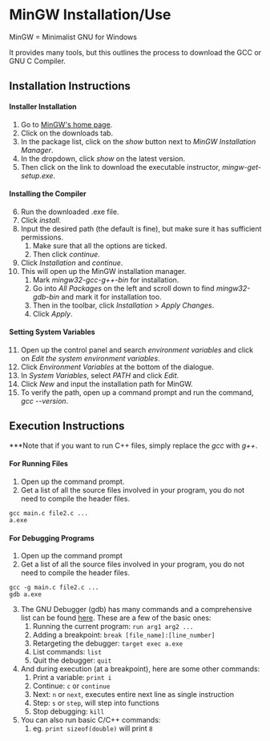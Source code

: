 # MinGW Installation/Use

MinGW = Minimalist GNU for Windows

It provides many tools, but this outlines the process to download the GCC or GNU C Compiler.

## Installation Instructions

#### Installer Installation
1. Go to [MinGW's home page](http://mingw.org/).
2. Click on the downloads tab.
3. In the package list, click on the *show* button next to *MinGW Installation Manager*.
4. In the dropdown, click *show* on the latest version.
5. Then click on the link to download the executable instructor, *mingw-get-setup.exe*.

#### Installing the Compiler
6. Run the downloaded .exe file.
7. Click *install*.
8. Input the desired path (the default is fine), but make sure it has sufficient permissions.
    1. Make sure that all the options are ticked.
    2. Then click *continue*.
9. Click *Installation* and *continue*.
10. This will open up the MinGW installation manager.
    1. Mark *mingw32-gcc-g++-bin* for installation.
    2. Go into *All Packages* on the left and scroll down to find *mingw32-gdb-bin* and mark it for installation too.
    3. Then in the toolbar, click *Installation* > *Apply Changes*.
    4. Click *Apply*.

#### Setting System Variables
11. Open up the control panel and search *environment variables* and click on *Edit the system environment variables*.
12. Click *Environment Variables* at the bottom of the dialogue.
13. In *System Variables*, select *PATH* and click *Edit*.
14. Click *New* and input the installation path for MinGW.
15. To verify the path, open up a command prompt and run the command, *gcc --version*.

## Execution Instructions

***Note that if you want to run C++ files, simply replace the *gcc* with *g++*.

#### For Running Files

1. Open up the command prompt.
2. Get a list of all the source files involved in your program, you do not need to compile the header files.
```
gcc main.c file2.c ...
a.exe
```

#### For Debugging Programs

1. Open up the command prompt
2. Get a list of all the source files involved in your program, you do not need to compile the header files.
```
gcc -g main.c file2.c ...
gdb a.exe
```
3. The GNU Debugger (gdb) has many commands and a comprehensive list can be found [here](https://users.ece.utexas.edu/~adnan/gdb-refcard.pdf). These are a few of the basic ones:
    1. Running the current program: `run arg1 arg2 ...`
    2. Adding a breakpoint: `break [file_name]:[line_number]`
    3. Retargeting the debugger: `target exec a.exe`
    4. List commands: `list`
    5. Quit the debugger: `quit`
4. And during execution (at a breakpoint), here are some other commands:
    1. Print a variable: `print i`
    2. Continue: `c` or `continue`
    3. Next: `n` or `next`, executes entire next line as single instruction
    4. Step: `s` or `step`, will step into functions
    5. Stop debugging: `kill`
5. You can also run basic C/C++ commands:
    1. eg. `print sizeof(double)` will print `8`
